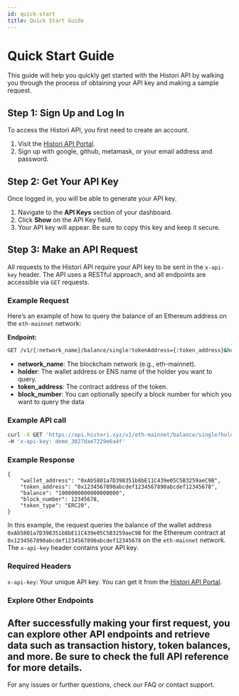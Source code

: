 ```yaml
---
id: quick-start
title: Quick Start Guide
---
```


# Quick Start Guide

This guide will help you quickly get started with the Histori API by walking you through the process of obtaining your API key and making a sample request.

## Step 1: Sign Up and Log In

To access the Histori API, you first need to create an account.

1. Visit the [Histori API Portal](https://api.histori.xyz/sign-up).
2. Sign up with google, github, metamask, or your email address and password.

## Step 2: Get Your API Key

Once logged in, you will be able to generate your API key.

1. Navigate to the **API Keys** section of your dashboard.
2. Click **Show** on the API Key field.
3. Your API key will appear. Be sure to copy this key and keep it secure.

## Step 3: Make an API Request

All requests to the Histori API require your API key to be sent in the `x-api-key` header. The API uses a RESTful approach, and all endpoints are accessible via `GET` requests.

### Example Request

Here’s an example of how to query the balance of an Ethereum address on the `eth-mainnet` network:

**Endpoint:**

```bash
GET /v1/{:network_name}/balance/single?tokenAddress={:token_address}&holder={:holder}&blockNumber={:block_number}
```
- **network_name**: The blockchain network (e.g., eth-mainnet).
- **holder**: The wallet address or ENS name of the holder you want to query.
- **token_address**: The contract address of the token.
- **block_number**: You can optionally specify a block number for which you want to query the data
  
### Example API call
``` bash
curl -X GET 'https://api.histori.xyz/v1/eth-mainnet/balance/single?holder=0x00000000004E3D5628234F18b977041e5242651f&tokenAddress=0xCeD4E93198734dDaFf8492d525Bd258D49eb388E' \
-H 'x-api-key: demo_3027dae7229e6a4f'
```
### Example Response
```
{
    "wallet_address": "0xAb5801a7D398351b8bE11C439e05C5B3259aeC9B",
    "token_address": "0x1234567890abcdef1234567890abcdef12345678",
    "balance": "1000000000000000000",
    "block_number": 12345678,
    "token_type": "ERC20",
}

```

In this example, the request queries the balance of the wallet address `0xAb5801a7D398351b8bE11C439e05C5B3259aeC9B` for the Ethereum contract at `0x1234567890abcdef1234567890abcdef12345678` on the `eth-mainnet` network. The `x-api-key` header contains your API key.

### Required Headers

`x-api-key`: Your unique API key. You can get it from the [Histori API Portal](https://api.histori.xyz/sign-up).

### Explore Other Endpoints

After successfully making your first request, you can explore other API endpoints and retrieve data such as transaction history, token balances, and more. Be sure to check the full API reference for more details.
---
For any issues or further questions, check our FAQ or contact support.
